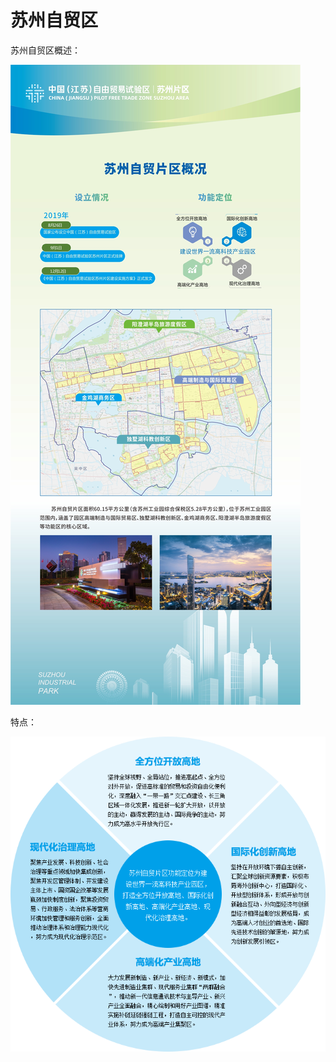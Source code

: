 # 苏州自贸区

苏州自贸区概述：

![suzhou_free_trade_area_overview](assets/img/suzhou_free_trade_area_overview.jpg)

特点：

![suzhou_free_trade_area_highlight](assets/img/suzhou_free_trade_area_highlight.png)
